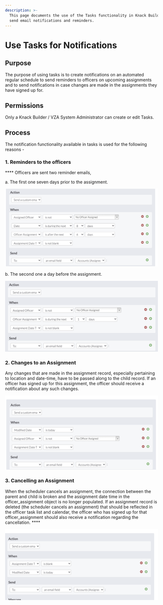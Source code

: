 ```yaml
---
description: >-
  This page documents the use of the Tasks functionality in Knack Builder to
  send email notifications and reminders.
---
```


# Use Tasks for Notifications

## Purpose&#x20;

The purpose of using tasks is to create notifications on an automated regular schedule to send reminders to officers on upcoming assignments and to send notifications in case changes are made in the assignments they have signed up for.

## Permissions

Only a Knack Builder / VZA System Administrator can create or edit Tasks.

## Process

The notification functionality available in tasks is used for the following reasons -&#x20;

### **1. Reminders to the officers**&#x20;

&#x20;**** Officers are sent two reminder emails,

a. The first one seven days prior to the assignment.

![](<../../.gitbook/assets/image (9).png>)

b. The second one a day before the assignment.&#x20;

![](<../../.gitbook/assets/image (11).png>)

### **2. Changes to an Assignment** &#x20;

Any changes that are made in the assignment record, especially pertaining to location and date-time, have to be passed along to the child record. If an officer has signed up for this assignment, the officer should receive a notification about any such changes.

![](<../../.gitbook/assets/image (7).png>)

### **3. Cancelling an Assignment**&#x20;

When the scheduler cancels an assignment, the connection between the parent and child is broken and the assignment date time in the officer\_assignment object is no longer populated. If an assignment record is deleted (the scheduler cancels an assignment) that should be reflected in the officer task list and calendar, the officer  who has signed up for that officer\_assignment should also receive a notification regarding the cancellation. ****&#x20;

![](<../../.gitbook/assets/image (23).png>)
